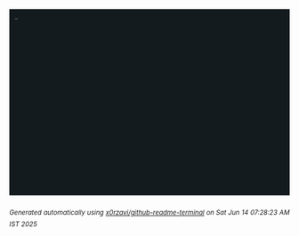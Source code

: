 <div align="justify">
<picture>
    <source media="(prefers-color-scheme: dark)" srcset="./output.gif">
    <source media="(prefers-color-scheme: light)" srcset="./output.gif">
    <img alt="GIFOS" src="output.gif">
</picture>

<sub><i>Generated automatically using [x0rzavi/github-readme-terminal](https://github.com/x0rzavi/github-readme-terminal) on Sat Jun 14 07:28:23 AM IST 2025</i></sub>

<!-- <details>
<summary>More details</summary>

</details> -->
</div>

<!-- Image deletion URL: NONE -->